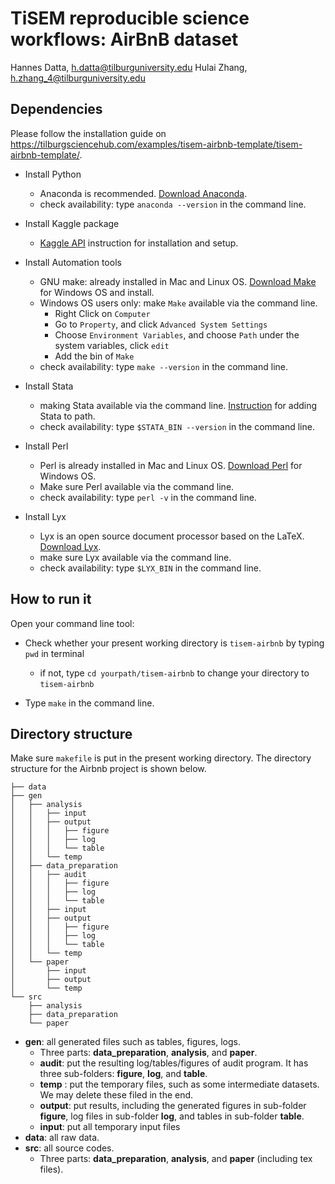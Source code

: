 # TiSEM reproducible science workflows: AirBnB dataset

Hannes Datta, h.datta@tilburguniversity.edu
Hulai Zhang, h.zhang_4@tilburguniversity.edu



## Dependencies

Please follow the installation guide on 
https://tilburgsciencehub.com/examples/tisem-airbnb-template/tisem-airbnb-template/.

- Install Python

  - Anaconda is recommended. [Download Anaconda](https://www.anaconda.com/distribution/).
  - check availability: type `anaconda --version` in the command line.
- Install Kaggle package

  - [Kaggle API](https://github.com/Kaggle/kaggle-api) instruction for installation and setup.
- Install Automation tools 
  - GNU make: already installed in Mac and Linux OS. [Download Make](http://gnuwin32.sourceforge.net/packages/make.htm) for Windows OS and install.
  - Windows OS users only: make `Make` available via the command line. 
    - Right Click on `Computer`
    - Go to `Property`, and click `Advanced System Settings `
    - Choose `Environment Variables`, and choose `Path` under the system variables, click `edit`
    - Add the bin of `Make`
  - check availability: type `make --version` in the command line.
- Install Stata

  - making Stata available via the command line. [Instruction](https://tilburgsciencehub.com/building-blocks/configure-your-computer/statistics-and-computation/stata/) for adding Stata to path.
  - check availability: type `$STATA_BIN --version` in the command line.
- Install Perl

  - Perl is already installed in Mac and Linux OS. [Download Perl](https://www.perl.org/get.html) for Windows OS.
  - Make sure Perl available via the command line.
  - check availability: type `perl -v` in the command line.

- Install Lyx
  - Lyx is an open source document processor based on the LaTeX. [Download Lyx](https://www.lyx.org/Download).
  - make sure Lyx available via the command line.
  - check availability: type `$LYX_BIN` in the command line.

## How to run it

Open your command line tool:

- Check whether your present working directory is  `tisem-airbnb` by typing `pwd` in terminal

  - if not, type `cd yourpath/tisem-airbnb` to change your directory to `tisem-airbnb`

- Type `make` in the command line.

  

## Directory structure

Make sure `makefile` is put in the present working directory. The directory structure for the Airbnb project  is shown below.

```text
├── data
├── gen
│   ├── analysis
│   │   ├── input
│   │   ├── output
│   │   │   ├── figure
│   │   │   ├── log
│   │   │   └── table
│   │   └── temp
│   ├── data_preparation
│   │   ├── audit
│   │   │   ├── figure
│   │   │   ├── log
│   │   │   └── table
│   │   ├── input
│   │   ├── output
│   │   │   ├── figure
│   │   │   ├── log
│   │   │   └── table
│   │   └── temp
│   └── paper
│       ├── input
│       ├── output
│       └── temp
└── src
    ├── analysis
    ├── data_preparation
    └── paper
```

- **gen**: all generated files such as tables, figures, logs.
  - Three parts: **data_preparation**, **analysis**, and **paper**.
  - **audit**: put the resulting log/tables/figures of audit program. It has three sub-folders: **figure**, **log**, and **table**.
  - **temp** : put the temporary files, such as some intermediate datasets. We may delete these filed in the end.
  - **output**: put results, including the generated figures in sub-folder **figure**, log files in sub-folder **log**, and tables in sub-folder **table**.
  - **input**: put all temporary input files
- **data**: all raw data.
- **src**: all source codes.
  - Three parts: **data_preparation**, **analysis**, and **paper** (including tex files).





